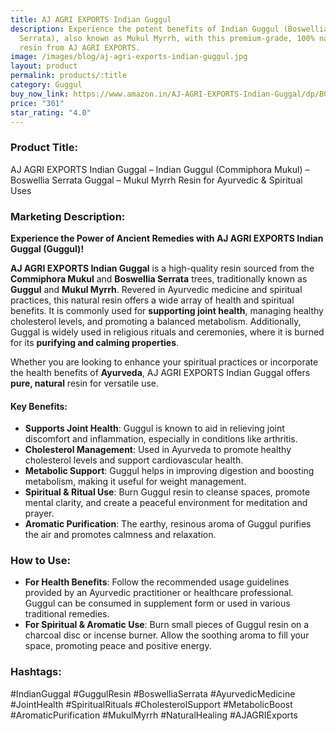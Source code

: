 ```yaml
---
title: AJ AGRI EXPORTS Indian Guggul
description: Experience the potent benefits of Indian Guggul (Boswellia
  Serrata), also known as Mukul Myrrh, with this premium-grade, 100% natural
  resin from AJ AGRI EXPORTS.
image: /images/blog/aj-agri-exports-indian-guggul.jpg
layout: product
permalink: products/:title
category: Guggul
buy_now_link: https://www.amazon.in/AJ-AGRI-EXPORTS-Indian-Guggal/dp/B09HQM7BXV/ref=sr_1_93?crid=274T8B0U72I18&tag=m0150-21
price: "301"
star_rating: "4.0"
---
```

### Product Title:
AJ AGRI EXPORTS Indian Guggal – Indian Guggul (Commiphora Mukul) – Boswellia Serrata Guggal – Mukul Myrrh Resin for Ayurvedic & Spiritual Uses

### Marketing Description:

**Experience the Power of Ancient Remedies with AJ AGRI EXPORTS Indian Guggal (Guggul)!**

**AJ AGRI EXPORTS Indian Guggal** is a high-quality resin sourced from the **Commiphora Mukul** and **Boswellia Serrata** trees, traditionally known as **Guggul** and **Mukul Myrrh**. Revered in Ayurvedic medicine and spiritual practices, this natural resin offers a wide array of health and spiritual benefits. It is commonly used for **supporting joint health**, managing healthy cholesterol levels, and promoting a balanced metabolism. Additionally, Guggal is widely used in religious rituals and ceremonies, where it is burned for its **purifying and calming properties**.

Whether you are looking to enhance your spiritual practices or incorporate the health benefits of **Ayurveda**, AJ AGRI EXPORTS Indian Guggal offers **pure, natural** resin for versatile use.

#### **Key Benefits:**
- **Supports Joint Health**: Guggul is known to aid in relieving joint discomfort and inflammation, especially in conditions like arthritis.
- **Cholesterol Management**: Used in Ayurveda to promote healthy cholesterol levels and support cardiovascular health.
- **Metabolic Support**: Guggul helps in improving digestion and boosting metabolism, making it useful for weight management.
- **Spiritual & Ritual Use**: Burn Guggul resin to cleanse spaces, promote mental clarity, and create a peaceful environment for meditation and prayer.
- **Aromatic Purification**: The earthy, resinous aroma of Guggul purifies the air and promotes calmness and relaxation.

### **How to Use:**

- **For Health Benefits**: Follow the recommended usage guidelines provided by an Ayurvedic practitioner or healthcare professional. Guggul can be consumed in supplement form or used in various traditional remedies.
- **For Spiritual & Aromatic Use**: Burn small pieces of Guggul resin on a charcoal disc or incense burner. Allow the soothing aroma to fill your space, promoting peace and positive energy.

### **Hashtags:**

#IndianGuggal #GuggulResin #BoswelliaSerrata #AyurvedicMedicine #JointHealth #SpiritualRituals #CholesterolSupport #MetabolicBoost #AromaticPurification #MukulMyrrh #NaturalHealing #AJAGRIExports

